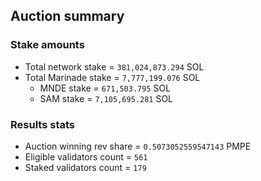 ## Auction summary

### Stake amounts
- Total network stake = `381,024,873.294` SOL
- Total Marinade stake = `7,777,199.076` SOL
  - MNDE stake = `671,503.795` SOL
  - SAM stake = `7,105,695.281` SOL

### Results stats
- Auction winning rev share = `0.5073052559547143` PMPE
- Eligible validators count = `561`
- Staked validators count = `179`
